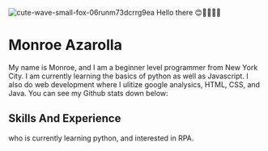 ![cute-wave-small-fox-06runm73dcrrg9ea](https://user-images.githubusercontent.com/128243732/226127023-3f7dca1f-d119-4d41-bee2-31e9d4434d31.gif) Hello there 😊👨🏻‍💻🎉

# Monroe Azarolla
My name is Monroe, and I am a beginner level programmer from New York City. I am currently learning the basics of python as well as Javascript. I also do web development where I ulitize google analysics, HTML, CSS, and Java. You can see my Github stats down below: 

## Skills And Experience





who is currently learning python, and interested in RPA. 


